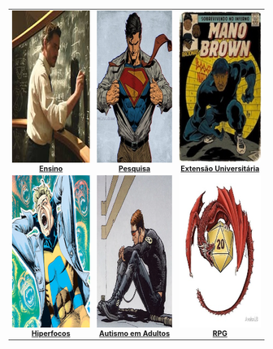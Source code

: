 <table>
  <tr>
    <td align="center">
      <a href="pages/index/index_ensino.html">
        <img src="imagens/index_pics/ensino.jpeg" alt="Atividades de Ensino" title="Ensino" height="300px">
      </a><br>
      <strong><a href="pages/index/index_ensino.html">Ensino</a></strong>
    </td>
    <td align="center">
      <a href="pages/index/index_pesquisa.html">
        <img src="imagens/index_pics/pesquisa.jpeg" alt="Atividades de Pesquisa" title="Interesses de Pesquisa" height="300px">
      </a><br>
      <strong><a href="pages/index/index_pesquisa.html">Pesquisa</a></strong>
    </td>
    <td align="center">
      <a href="pages/index/index_extensao.html">
        <img src="imagens/index_pics/extensao.jpeg" alt="Atividades de Extensão" title="Atividades de Extensão Universitária" height="300px">
      </a><br>
      <strong><a href="pages/index/index_extensao.html">Extensão Universitária</a></strong>
    </td>
  </tr>
  <tr>
    <td align="center">
      <a href="pages/index/index_hiperfoco.html">
        <img src="imagens/index_pics/hiperfocos.png" alt="Sobre Hiperfocos" title="Hiperfocos" height="300px">
      </a><br>
      <strong><a href="pages/index/index_hiperfoco.html">Hiperfocos</a></strong>
    </td>
    <td align="center">
      <a href="pages/index/index_tea_adultos.html">
        <img src="imagens/index_pics/cyclope_tea.png" alt="Autismo em Adultos" title="Autismo em Adultos" height="300px">
      </a><br>
      <strong><a href="pages/index/index_tea_adultos.html">Autismo em Adultos</a></strong>
    </td>
    <td align="center">
      <a href="pages/index/index_rpg.html">
        <img src="imagens/index_pics/dragaod20.jpeg" alt="Jogos de RPG e Educação" title="Jogos de RPG" height="300px">
      </a><br>
      <strong><a href="pages/index/index_rpg.html">RPG</a></strong>
    </td>
  </tr>
</table>
